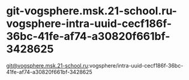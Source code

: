 # git-vogsphere.msk.21-school.ru-vogsphere-intra-uuid-cecf186f-36bc-41fe-af74-a30820f661bf-3428625
git@vogsphere.msk.21-school.ru:vogsphere/intra-uuid-cecf186f-36bc-41fe-af74-a30820f661bf-3428625
